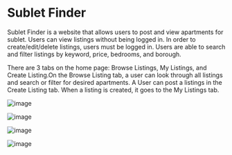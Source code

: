 <h1>Sublet Finder</h1>
<p>Sublet Finder is a website that allows users to post and view apartments for sublet.
Users can view listings without being logged in. In order to create/edit/delete listings, users must be logged in.
Users are able to search and filter listings by keyword, price, bedrooms, and borough. </p>

<p>There are 3 tabs on the home page: Browse Listings, My Listings, and Create Listing.On the Browse Listing tab, a user can look through all listings and 
search or filter for desired apartments. A User can post a listings in the Create Listing tab. When a listing is created, it goes to the My Listings tab.</p>

![image](https://github.com/user-attachments/assets/51cb5c47-4faa-41bf-bc1b-7bcf43faa7f8)

![image](https://github.com/user-attachments/assets/d4ce5ee9-2a5d-4c01-90e0-a3eef3afe512)

![image](https://github.com/user-attachments/assets/780794ac-90e0-42f4-bc76-4b33fba16719)


![image](https://github.com/user-attachments/assets/547fe89c-3ee2-434c-9485-9b481f4b6ae3)

